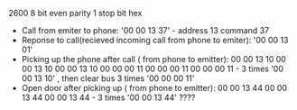 2600 8 bit  even parity  1 stop bit hex 

- Call from emiter to phone: '00 00 13 37'  - address 13 command 37
- Reponse to call(recieved incoming call from phone to emiter): '00 00 13 01' 
- Picking up the phone after call ( from phone to emitter): 00 00 13 10  00 00 13 10  00 00 13 10  00 00 00 11 00 00 00 11 00 00 00 11 - 3 times '00 00 13 10' , then clear bus 3 times '00 00 00 11'
- Open door after picking up ( from phone to emitter):  00 00 13 44  00 00 13 44  00 00 13 44  - 3 times '00 00 13 44' ????

